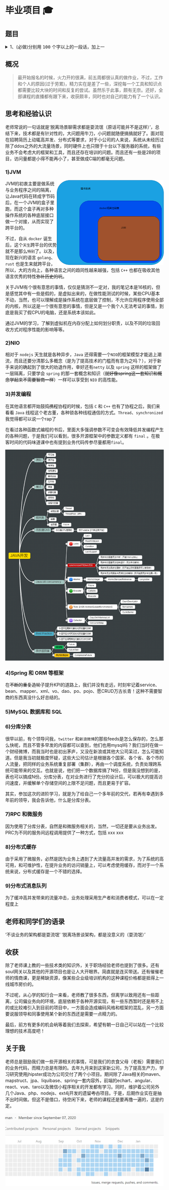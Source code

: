# 毕业项目 :mortar_board:

## 题目

<details>
<summary>1、(必做)分别用 <kbd>100</kbd> 个字以上的一段话，加上一</summary>幅图 (架构图或脑图)，总结自己对下列技术的关键点思考和经验认识:

```
1)JVM
2)NIO
3)并发编程
4)Spring 和 ORM 等框架
5)MySQL 数据库和 SQL
6)分库分表
7)RPC 和微服务
8)分布式缓存
9)分布式消息队列

毕业总结

```
毕业总结写在 `README` 文件里即可。
</details>

## 概况

> 最开始报名的时候，火力开的很满，前五周都很认真的做作业，不过，工作和个人的原因(过于劳累)，精力实在是差了一些，深挖每一个工具和知识点都需要比较大块的时间和反复的尝试。虽然乐于此事，颇有无奈。还好，全部课程的直播都有跟下来，收获颇丰，同时也对自己的能力有了一个认识。

## 思考和经验认识

老师常说的一句话就是‘脱离场景聊需求都是耍流氓（原话可能并不是这样）’，总结下来，技术都是有针对性的，大问题用牛刀，小问题就随便搞搞就好了。面对现在招聘简历上动辄高并发、分布式等要求，对于小公司的人来说，系统从未经历过除了ddos之外的大流量场景，同时硬件上也只限于十台以下服务器的系统，有些业务不会考虑大的框架和工具，而且还存在培训的问题。而且还有一些是2B的项目，访问量都是小得不能再小了，甚至做成C端的都毫无问题。

### 1)JVM

<img align="right" alt="An example Enso graph" src="images/jvm.png" width="340">

JVM的初衷主要是做系统与业务程序之间的隔离，让Java代码在转成字节码后，在一个JVM的盒子里跑，而这个盒子再对多种操作系统的各种底层接口做一个对接，从而实现了跨平台的。

不过，自从 `docker` 诞生后，这个`天生`跨平台的优势就不是那么`特别`了。以及，现在新兴的语言 `golang`、 `rust` 也是生来就跨平台，所以，大的方向上，各种语言之间的趋同性越来越强，包括 `C++` 也都在吸收其他语言优秀的特性~~弥补历史的坑~~。


关于JVM有个很有意思的事情，仅仅是猜测不一定对，我的笔记本是16核的，但是感觉其中有一些是假的，是虚拟出来的，在做性能测试的时候，某些CPU基本不动，当然，也可以理解成是操作系统在底层做了控制，不允许应用程序使用全部的内核，所以这是一个很有意思的事情，但是又是一个我个人无法考证的事情，到底是我买了假CPU的电脑，还是系统本该如此。

通过JVM的学习，了解到虚拟机在内存分配上如何划分职责，以及不同的垃圾回收方式对程序性能的影响等等。



### 2)NIO

相对于 `nodejs` 天生就是各种异步，`Java` 还得需要一个`NIO`的框架模型才能追上潮流，而且还要分清那么多概念（是为了提高技术的门槛而有意为之吗？），对于新手来说的确起到了很大的劝退作用，幸好还有`netty` 以及 `spring` 这样的框架做了一层隔离，只要学会 `spring` 的那一套概念和知识（~~就好像spring这一套知识和概念学起来不需要智商一样~~）一样可以享受到 `NIO` 的<kbd>高性能</kbd>。

### 3)并发编程

在其他语言都开始鼓捣~~携程~~协程的时候，包括 `C` 和 `C++` 也有了协程之后，我们来看看 `Java` 线程这个老古董，各种锁各种线程通信的方式。`Thread`、`synchronized` 我觉得都可以说一个rap了

在看过各种函数式编程的书后，里面大多强调参数不可变会有效降低并发编程产生的各种问题，于是我们可以看到，很多开源框架中的参数定义都有 `final` 。在极客时间的代码味道课中也有提到业务代码传参尽量都用`final`。

![多线程](../Week_04/homework6/multiThread.km.png)

### 4)Spring 和 ORM 等框架

在~~不断的重复造轮子~~提升KPI的道路上，我们并没有走远，时刻牢记着service、bean、mapper、xml、vo、dao、po、pojo、愿CRUD万古长青！这种不需要智商的东西真没什么好总结的。

### 5)MySQL 数据库和 SQL

### 6)分库分表

很早以前，有个领导问我，`twitter` 和`新浪微博`的那些feeds是怎么保存的，怎么那么快呢，而且不管多早发的内容都可以查到，他们也用mysql吗？我们当时在做一个财经微博，而我当时也是初出茅庐，又没在新浪或其他大公司呆过，怎么可能知道。但是我当初就极度怀疑，这些大公司估计是根据各个国家、各个省、各个市的人流量，把同样的业务系统重复部署（集群），再由一个调度系统，负责处理跨系统可能带来的交互。也就是说，他们把一个数据库搞了N份，但是我没想到的是，表也可以搞成N份。分库分表，在对业务进行了充分的设计后，可以极大的提高访问速度，并缓解单个存储空间的上限不足问题，而且更易于扩容。

其实，参加这次的进阶学习，就是为了给自己一个多年前的交代，若再有幸遇到多年前的领导，我会告诉他，什么是分库分表。

### 7)RPC 和微服务

因为使用了分库分表，自然是和微服务相关的，当然，一切还是要从业务出发。PRC为不同的服务间远程调用提供了一种方式，包括 xxx xxx

### 8)分布式缓存

由于采用了微服务，必然是因为业务上遇到了大流量高并发的需求，为了系统的高可用，和可维护性，在提升业务的访问销量上，可以考虑使用缓存，而对于一个系统来说，分布式缓存是一个不错的选择。

### 9)分布式消息队列

为了缓冲高并发带来的流量冲击，业务处理采用生产者和消费者模式，可以在一定程度上

## 老师和同学们的语录

‘不谈业务的架构都是耍流氓’
‘脱离场景谈架构，都是没意义的（耍流氓）’

## 收获

除了老师课上教的一些技术类的知识外，关于职场经验老师也提到了很多。还有soul网关以及其他的开源项目也是让人大开眼界。简直就是连买带送。还有催催老师的情商课，更是稀缺资源，像某些企业级培训机构的这种课程价格都是抵得上一线城市房价的。

不过呢，从心学的知行合一来看，老师教了很多东西，但离学以致用还有一些距离，公司偏业务向的环境，底层依赖于各种开源实现，有一些东西暂时还是用不上的或比较难引入到目前的项目中，一方面会造成编码风格和框架的混乱，另一方面要说服领导和同事使用某个新的东西还是需要一点精力的。

最后，前方有更多的机会~~坑~~等着我们去探索，希望有朝一日自己可以站在一个比较理想的技术高度吧！

## 关于我

老师总是鼓励我们做一些开源相关的事情，可是我们的衣食父母（老板）需要我们的业务代码，而精力总是有限的。去年九月来到这家新公司，为了提高生产力，学习研究使用jhipster成功为公司交付了两个小项目。期间除了Java相关的maven、mapstruct、jpa、liquibase、spring一套内容外，前端的echart、angular、react、vue、taro以及微信小程序相关的开发都有学习。同时，维护着公司另外几个Java、php、nodejs、ext4j开发的遗留~~考古~~项目。于是，后期作业实在是抽不出时间做。但这不是借口，待空闲下来，老师的课程还是要再撸一遍的，这是<kbd>约定</kbd>。

![公司的提交记录](images/company_gitlab.png)

